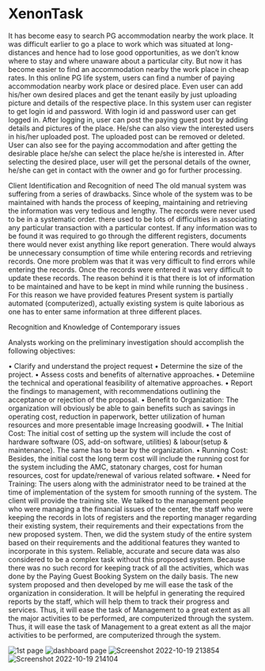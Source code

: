 

# XenonTask
It has become easy to search PG accommodation nearby the work place. It was difficult earlier to go a place to work which was situated at long-distances and hence had to lose good opportunities, as we don’t know where to stay and where unaware about a particular city.
 But now it has become easier to find an accommodation nearby the work place in cheap rates. In this online PG life system, users can find a number of paying accommodation nearby work place or desired place. Even user can add his/her own desired places and get the tenant easily by just uploading picture and details of the respective place. In this system user can register to get login id and password. With login id and password user can get logged in. 
After logging in, user can post the paying guest post by adding details and pictures of the place. He/she can also view the interested users in his/her uploaded post. The uploaded post can be removed or deleted. User can also see for the paying accommodation and after getting the desirable place he/she can select the place he/she is interested in.
 After selecting the desired place, user will get the personal details of the owner, he/she can get in contact with the owner and go for further processing.


Client Identification and Recognition of need
The old manual system was suffering from a series of drawbacks. Since whole of the system was to be maintained with hands the process of keeping, maintaining and retrieving the information was very tedious and lengthy.
 The records were never used to be in a systematic order. there used to be lots of difficulties in associating any particular transaction with a particular contest. If any information was to be found it was required to go through the different registers, documents there would never exist anything like report generation.
 There would always be unnecessary consumption of time while entering records and retrieving records. One more problem was that it was very difficult to find errors while entering the records.
 Once the records were entered it was very difficult to update these records. The reason behind it is that there is lot of information to be maintained and have to be kept in mind while running the business .
For this reason we have provided features Present system is partially automated (computerized), actually existing system is quite laborious as one has to enter same information at three different places.






Recognition and Knowledge of Contemporary issues

Analysts working on the preliminary investigation should accomplish the
following objectives:

•	Clarify and understand the project request
•	Determine the size of the project.
•	Assess costs and benefits of alternative approaches.
•	Detemiine the technical and operational feasibility of altemative approaches.
•	Report the findings to management, with recommendations outlining the acceptance or rejection of the proposal.
•	Benefit to Organization:  The organization will obviously be able to gain benefits such as savings in operating cost, reduction in paperwork, better utilization of human resources and more presentable image Increasing goodwill.
•	The Initial Cost: The initial cost of setting up the system will include the cost of hardware software (OS, add-on software, utilities) & labour(setup & maintenance). The same has to bear by the organization.
•	Running Cost: Besides, the initial cost the long term cost will include the running cost for the system including the AMC, statonary charges, cost for human resources, cost for update/renewal of various related software.
•	Need for Training:  The users along with the administrator need to be trained at the time of implementation of the system for smooth running of the system. The client will provide the training site.
We talked to the management people who were managing a the financial issues of the center, the staff who were keeping the records in lots of registers and the reporting manager regarding their existing system, their requirements and their expectations from the new proposed system. Then, we did the system study of the entire system based on their requirements and the additional features they wanted to incorporate in this system.
Reliable, accurate and secure data was also considered to be a complex task without this proposed system. Because there was no such record for keeping track of all the activities, which was done by the Paying Guest Booking System on the daily basis.
The new system proposed and then developed by me will ease the task of the organization in consideration. It will be helpful in generating the required reports by the staff, which will help them to track their progress and services. Thus, it will ease the task of Management to a great extent as all the major activities to be performed, are computerized through the system.
Thus, it will ease the task of Management to a great extent as all the major activities to be performed, are computerized through the system.


![1st page](https://user-images.githubusercontent.com/45428643/196742762-f889847e-723f-47e3-b1c4-acb2eee464bf.png)
![dashboard page](https://user-images.githubusercontent.com/45428643/196745017-f9d5220d-3274-4237-b72e-784ea6e59526.png)
![Screenshot 2022-10-19 213854](https://user-images.githubusercontent.com/45428643/196745984-25b86e0e-77a7-489d-9d8c-b8f22ae14073.png)
![Screenshot 2022-10-19 214104](https://user-images.githubusercontent.com/45428643/196746404-fd0b99de-d3fe-448f-9155-1e6709481ee2.png)


